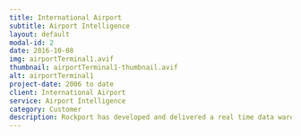 ```yaml
---
title: International Airport
subtitle: Airport Intelligence
layout: default
modal-id: 2
date: 2016-10-08
img: airportTerminal1.avif
thumbnail: airportTerminal1-thumbnail.avif
alt: airportTerminal1
project-date: 2006 to date
client: International Airport
service: Airport Intelligence
category: Customer
description: Rockport has developed and delivered a real time data warehouse for a major international airport to provide a consistent and integrated view of Airport Planning and Operations. The multi-terabyte Data Warehouse is based on the ACRIS Semantic Model and the Integrated Baggage message services. Rockport has substantial depth of knowledge and experience of Baggage Planning and Operations and Airport Operations.
---
```

